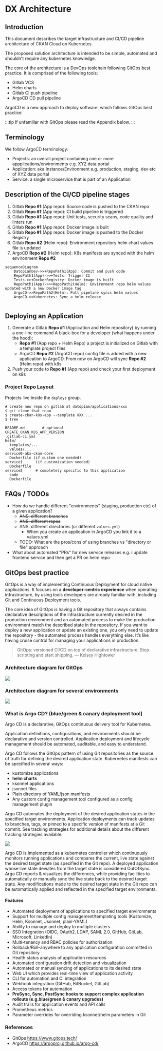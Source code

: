 # DX Architecture

## Introduction

This document describes the target infrastructure and CI/CD pipeline architecture of CKAN Cloud on Kubernetes.

The proposed solution architecture is intended to be simple, automated and shouldn't require any kubernetes knowledge.

The core of the architecture is a DevOps toolchain following GitOps best practice. It is comprised of the following tools:

* Gitlab VCS
* Helm charts
* Gitlab CI push pipeline
* ArgoCD CD pull pipeline

ArgoCD is a new approach to deploy software, which follows GitOps best practice.

:::tip
If unfamiliar with GitOps please read the Appendix below.
:::

## Terminology

We follow ArgoCD terminology:

* Projects: an overall project containing one or more appplications/environments e.g. XYZ data portal
* Application: aka Instance/Environment e.g. production, staging, dev etc of XYZ data portal
* Service: a single microservice that is part of an Application

## Description of the CI/CD pipeline stages

1. Gitlab **Repo #1** (App repo): Source code is pushed to the CKAN repo
2. Gitlab **Repo #1** (App repo): CI build pipeline is triggered
3. Gitlab **Repo #1** (App repo): Unit tests, security scans, code quality and linters run
4. Gitlab **Repo #1** (App repo): Docker image is built
5. Gitlab **Repo #1** (App repo): Docker image is pushed to the Docker Registry
6. Gitlab **Repo #2** (Helm repo): Environment repository helm chart values file is updated
7. ArgoCD **Repo #2** (Helm repo): K8s manifests are synced with the helm environment **Repo #2**

```mermaid
sequenceDiagram
	DatopianDev->>+RepoPath1(App): Commit and push code
    RepoPath1(App)->>+Tests: Trigger CI
    Tests->>+DockerRegistry: Docker image is built
    RepoPath1(App)->>+RepoPath2(Helm): Environment repo helm values updated with a new Docker image tag
    ArgoCD->>RepoPath2(Helm): Pull pipeline syncs helm values
    ArgoCD->>Kubernetes: Sync a helm release
    
```

## Deploying an Application 

1. Generate a Gitlab **Repo #1** (Application and Helm repository) by running a one-line command
A black-box for a developer (what happens under the hood):
    * **Repo #1** (App repo + Helm Repo) a project is initialized on Gitlab with a template project files
    * ArgoCD **Repo #2** (ArgoCD repo) config file is added with a new application to ArgoCD. From now on ArgoCD will sync **Repo #2** (Helm repo) with k8s
3. Push your code to **Repo #1** (App repo) and check your first deployment on k8s

### Project Repo Layout

Projects live inside the `deploys` group.

```
# create new repo on gitlab at datopian/applications/xxx
$ git clone that-repo
$ create-ckan-k8s-app --template XXX ...
$ tree

README.md        # optional
CREATE_CKAN_K8S_APP_VERSION
.gitlab-ci.yml
helm/
  templates/...
  values/...
service0-aka-ckan-core
  Dockerfile (if custom one needed)
service1      (if customization needed)
  Dockerfile
service2      # completely specific to this application
  code
  Dockerfile
```


## FAQs / TODOs

* How do we handle different "environments" (staging, production etc) of a given application?
  * ~~ANS: different branches~~
  * ~~ANS: different repos~~
  * ANS: different directories (or different `values.yml`)
    * When you create an application in ArgoCD you link it to a values.yml
  * TODO: What are the pros/cons of using branches vs "directory or file" approach
* What about automated "PRs" for new service releases e.g. i update frontend service and then get a PR on helm repo


## GitOps best practice

GitOps is a way of implementing Continuous Deployment for cloud native applications. It focuses on a **developer-centric experience** when operating infrastructure, by using tools developers are already familiar with, including Git and Continuous Deployment tools.

The core idea of GitOps is having a Git repository that always contains declarative descriptions of the infrastructure currently desired in the production environment and an automated process to make the production environment match the described state in the repository. If you want to deploy a new application or update an existing one, you only need to update the repository - the automated process handles everything else. It’s like having cruise control for managing your applications in production.

> GitOps: versioned CI/CD on top of declarative infrastructure. Stop scripting and start shipping.
> — Kelsey Hightower

### Architecture diagram for GitOps

![](https://i.imgur.com/xIiDvUT.png)

### Architecture diagram for several environments

![](https://i.imgur.com/yl1JeUM.png)

### What is Argo CD? (blue/green & canary deployment tool)

Argo CD is a declarative, GitOps continuous delivery tool for Kubernetes.

Application definitions, configurations, and environments should be declarative and version controlled. Application deployment and lifecycle management should be automated, auditable, and easy to understand.

Argo CD follows the GitOps pattern of using Git repositories as the source of truth for defining the desired application state. Kubernetes manifests can be specified in several ways:

* kustomize applications
* **helm charts**
* ksonnet applications
* jsonnet files
* Plain directory of YAML/json manifests
* Any custom config management tool configured as a config management plugin

Argo CD automates the deployment of the desired application states in the specified target environments. Application deployments can track updates to branches, tags, or pinned to a specific version of manifests at a Git commit. See tracking strategies for additional details about the different tracking strategies available.

![](https://i.imgur.com/io0uEpe.png)

Argo CD is implemented as a kubernetes controller which continuously monitors running applications and compares the current, live state against the desired target state (as specified in the Git repo). A deployed application whose live state deviates from the target state is considered OutOfSync. Argo CD reports & visualizes the differences, while providing facilities to automatically or manually sync the live state back to the desired target state. Any modifications made to the desired target state in the Git repo can be automatically applied and reflected in the specified target environments.

#### Features

* Automated deployment of applications to specified target environments
* Support for multiple config management/templating tools (Kustomize, Helm, Ksonnet, Jsonnet, plain-YAML)
* Ability to manage and deploy to multiple clusters
* SSO Integration (OIDC, OAuth2, LDAP, SAML 2.0, GitHub, GitLab, Microsoft, LinkedIn)
* Multi-tenancy and RBAC policies for authorization
* Rollback/Roll-anywhere to any application configuration committed in Git repository
* Health status analysis of application resources
* Automated configuration drift detection and visualization
* Automated or manual syncing of applications to its desired state
* Web UI which provides real-time view of application activity
* CLI for automation and CI integration
* Webhook integration (GitHub, BitBucket, GitLab)
* Access tokens for automation
* **PreSync, Sync, PostSync hooks to support complex application rollouts (e.g.blue/green & canary upgrades)**
* Audit trails for application events and API calls
* Prometheus metrics
* Parameter overrides for overriding ksonnet/helm parameters in Git

### References

* GitOps https://www.gitops.tech/
* ArgoCD https://argoproj.github.io/argo-cd/

